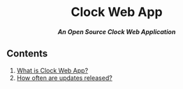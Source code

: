 <h1 align="center">Clock Web App</h1>
<h5 align="center">An Open Source Clock Web Application</h5>
<h2>Contents</h2>
<ol>
<li><a href="#">What is Clock Web App?</a></li>
<li><a href="#">How often are updates released?</a></li>
</ol>
